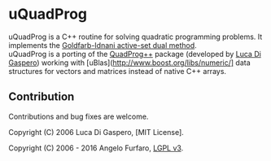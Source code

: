 # uQuadProg
uQuadProg is a C++ routine for solving quadratic programming problems. 
It implements the [Goldfarb-Idnani active-set dual method](http://www.javaquant.net/papers/goldfarbidnani.pdf).  
uQuadProg is a porting of the  [QuadProg++](https://github.com/liuq/QuadProgpp) package (developed by [Luca Di Gaspero](http://www.diegm.uniud.it/digaspero/)) working with [uBlas](http://www.boost.org/libs/numeric/] data structures for vectors and matrices instead of native C++ arrays.

## Contribution

Contributions and bug fixes are welcome.

Copyright (C) 2006 Luca Di Gaspero, [MIT License].

Copyright (C) 2006 - 2016 Angelo Furfaro, [LGPL v3](LICENSE).
